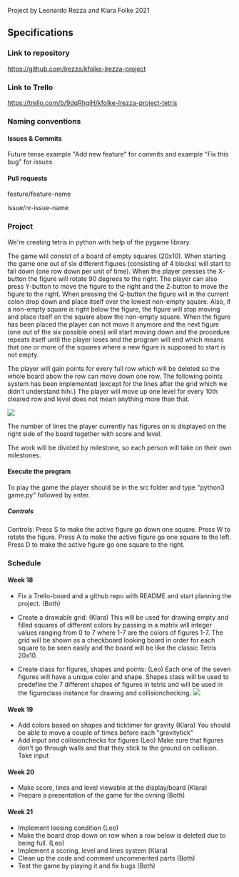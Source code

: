 Project by Leonardo Rezza and Klara Folke 2021
## Specifications

### Link to repository

https://github.com/lrezza/kfolke-lrezza-project

### Link to Trello
https://trello.com/b/9dqRhgiH/kfolke-lrezza-project-tetris 

### Naming conventions

#### Issues & Commits 

Future tense example "Add new feature" for commits and example "Fix this bug" for issues. 

#### Pull requests

feature/feature-name

issue/nr-issue-name

### Project

We're creating tetris in python with help of the pygame library. 

The game will consist of a board of empty squares (20x10). When starting the game one out of six different figures (consisting of 4 blocks) will start to fall down (one row down per unit of time). When the player presses the X-button the figure will rotate 90 degrees to the right. The player can also press Y-button to move the figure to the right and the Z-button to move the figure to the right. When pressing the Q-button the figure will in the current colon drop down and place itself over the lowest non-empty square. Also, if a non-empty square is right below the figure, the figure will stop moving and place itself on the square abow the non-empty square. When the figure has been placed the player can not move it anymore and the next figure (one out of the six possible ones) will start moving down and the procedure repeats itself until the player loses and the program will end which means that one or more of the squares where a new figure is supposed to start is not empty. 

The player will gain points for every full row which will be deleted so the whole board abow the row can move down one row. The following points system has been implemented (except for the lines after the grid which we didn't understand hihi.) The player will move up one level for every 10th cleared row and level does not mean anything more than that. 

![](https://trello-attachments.s3.amazonaws.com/608bc1a49c05532826643faa/60927fa754ff8b80a1011b38/a287eeb4badf2caeb56b9ab0d3be0ef1/Sk%C3%A4rmavbild_2021-05-25_kl._21.09.33.png)

The number of lines the player currently has figures on is displayed on the right side of the board together with score and level.

The work will be divided by milestone, so each person will take on their own milestones. 

#### Execute the program

To play the game the player should be in the src folder and type "python3 game.py" followed by enter.

##### Controls
Controls: 
Press S to make the active figure go down one square.
Press W to rotate the figure.
Press A to make the active figure go one square to the left.
Press D to make the active figure go one square to the right.

### Schedule 

#### Week 18
- Fix a Trello-board and a github repo with README and start planning the project. (Both)
- Create a drawable grid: (Klara)
    This will be used for drawing empty and filled squares of different colors by passing in a matrix will integer values 
    ranging from 0 to 7 where 1-7 are the colors of figures 1-7. The grid will be shown as a checkboard looking board in order for each square to be seen easily and the board will be like the classic Tetris 20x10.

- Create class for figures, shapes and points: (Leo)
    Each one of the seven figures will have a unique color and shape. Shapes class will be used to predefine
    the 7 different shapes of figures in tetris and will be used in the figureclass instance for drawing and collisionchecking.
![](https://mindyourdecisions.com/blog/wp-content/uploads/2018/05/tetris-riddle-thumb-600.png)

#### Week 19
- Add colors based on shapes and ticktimer for gravity (Klara)
    You should be able to move a couple of times before each "gravitytick"
- Add input and collisionchecks for figures (Leo)
    Make sure that figures don't go through walls and that they stick to the ground on collision. Take input

#### Week 20
- Make score, lines and level viewable at the display/board (Klara)
- Prepare a presentation of the game for the ovning (Both)

#### Week 21
- Implement loosing condition (Leo)
- Make the board drop down on row when a row below is deleted due to being full. (Leo)
- Implement a scoring, level and lines system (Klara)
- Clean up the code and comment uncommented parts (Both)
- Test the game by playing it and fix bugs (Both)
